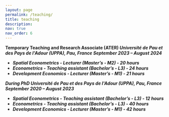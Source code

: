 ```yaml
---
layout: page
permalink: /teaching/
title: teaching
description: 
nav: true
nav_order: 6
---
```



<strong> Temporary Teaching and Research Associate (ATER)<strong>
<i> Université de Pau et des Pays de l'Adour (UPPA), Pau, France<i>
<i>September 2023 – August 2024<i>

- Spatial Econometrics - Lecturer (Master’s - M2) - 20 hours
- Econometrics - Teaching assistant (Bachelor’s - L3) - 24 hours
- Development Economics - Lecturer (Master’s - M1) - 21 hours


<strong> During PhD <strong>
<i> Université de Pau et des Pays de l'Adour (UPPA), Pau, France<i>
<i> September 2020 – August 2023<i> 

- Spatial Econometrics - Teaching assistant (Bachelor’s - L3) - 12 hours
- Econometrics - Teaching assistant (Bachelor’s - L3) - 40 hours
- Development Economics - Lecturer (Master’s - M1) - 42 hours


